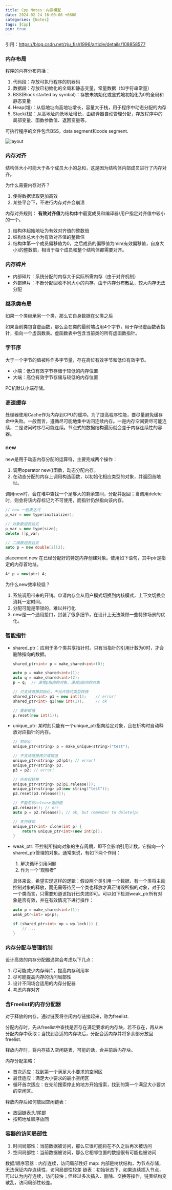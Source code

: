 ```yaml
---
title: Cpp Notes：内存模型
date: 2024-02-24 16:00:00 +0800
categories: [Notes]
tags: [Cpp]
pin: true
---
```

引用：https://blog.csdn.net/zju_fish1996/article/details/108858577

### 内存布局
程序的内存分布包括：
1. 代码段：存放可执行程序的机器码
2. 数据段：存放已初始化的全局和静态变量，常量数据（如字符串常量）
3. BSS(Block started by symbol)：存放未初始化或显式地初始化为0的全局和静态变量
4. Heap(堆)：从低地址向高地址增长，容量大于栈，用于程序中动态分配的内存
5. Stack(栈)：从高地址向低地址增长，由编译器自动管理分配，存放程序中的局部变量、函数参数值、返回变量等。  

可执行程序的文件包含BSS，data segment和code segment.

![layout](/assets/img/2024-02-24-Cpp-notes-内存模型/内存模型.webp#pic_center)

### 内存对齐
结构体大小可能大于各个成员大小的总和，这是因为结构体内部成员进行了内存对齐。

为什么需要内存对齐？  
1. 使得数据读取更加高效
2. 某些平台下，不进行内存对齐会崩溃

内存对齐规则：
**有效对齐值**为结构体中最宽成员和编译器/用户指定对齐值中较小的一个。
1. 结构体起始地址为有效对齐值的整数倍
2. 结构体总大小为有效对齐值的整数倍
3. 结构体第一个成员偏移值为0，之后成员的偏移值为min(有效偏移值，自身大小)的整数倍，相当于每个成员和整个结构体都需要对齐。

### 内存碎片
- 内部碎片：系统分配的内存大于实际所需内存（由于对齐机制）
- 外部碎片：不断分配回收不同大小的内存，由于内存分布散乱，较大内存无法分配

### 继承类布局
如果一个类继承另一个类，那么它自身数据在父类之后

如果当前类包含虚函数，那么会在类的最前端占用4个字节，用于存储虚函数表指针，指向一个虚函数表。虚函数表中包含当前类的所有虚函数指针。

### 字节序
大于一个字节的值被称作多字节量，存在高位有效字节和低位有效字节。
- 小端：低位有效字节存储于较低的内存位置
- 大端：高位有效字节存储与较低的内存位置  

PC机默认小端存储。

### 高速缓存
处理器使用Cache作为内存到CPU的缓冲。为了提高程序性能，要尽量避免缓存命中失败。一般而言，遵循尽可能地集中访问连续内存。一是内存空间要尽可能连续，二是访问时序尽可能连续。节点式的数据结构遍历就会差于内存连续性的容器。

### new
new是用于动态内存分配的运算符，主要完成两个操作：
1. 调用operator new()函数，动态分配内存。
2. 在动态分配的内存上调用构造函数，以初始化相应类型的对象，并返回首地址。

调用new时，会在堆中查找一个足够大的剩余空间，分配并返回；当调用delete时，则会将该内存标记为不可使用，而指针仍然指向该内存。

```cpp
// new 一般表达式
p_var = new type(initializer);

// 对象数组表达式
p_var = new type[size];
delete []p_var;

// 二维数组表达式
auto p = new double[2][2];
```

placement new 在已经分配好的特定内存创建对象。使用如下语句，其中ptr是指定的内存首地址。
```cpp
A* p = new(ptr) A;
```

为什么new效率较低？
1. 系统调用带来的开销。申请内存会从用户模式切换到内核模式，上下文切换会消耗一定时间。
2. 分配可能是带锁的，难以并行化
3. new是一个通用接口，封装了很多细节，在设计上无法兼顾一些特殊场景的优化。

### 智能指针
- shared_ptr：应用于多个类共享指针时。只有当指针的引用计数为0时，才会删除指向的数据。
    ```cpp
    shared_ptr<int> p = make_shared<int>(0);

    auto p = make_shared<int>(1);
    auto q = make_shared<int>(2);
    p = q;  // 递增p指向的对象，递减q指向的对象

    // 只支持直接初始化，不允许隐式类型转换
    shared_ptr<int> p1 = new int(1);    // error!
    shared_ptr<int> q1(new int(1));     // ok

    // 重新赋值
    p.reset(new int(1));
    ```
- unique_ptr: 某时刻只能有一个unique_ptr指向给定对象，且在析构时自动释放对应指针的内存。
    ```cpp
    // 初始化
    unique_ptr<string> p = make_unique<string>("test");

    // 不支持直接拷贝或赋值
    unique_ptr<string> p2(p1); // error!
    unique_ptr<string> p3;
    p3 = p2; // error!

    // 所有权转移
    unique_ptr<string> p2(p1.release());
    unique_ptr<string> p3(new string("test"));
    p2.reset(p3.release());

    // 不能忽视release返回值
    p2.release(); // err
    auto p = p2.release(); // ok, but remember to delete(p)

    // 支持移动
    unique_ptr<int> clone(int p) {
        return unique_ptr<int>(new int(p));
    }
    ```
- weak_ptr: 不控制所指向对象的生存周期，即不会影响引用计数。它指向一个shared_ptr管理的对象。通常来说，有如下两个作用：
    1. 解决循环引用问题
    2. 作为一个“观察者”  
  
    具体来说，希望实现这样的逻辑：假设两个类引用一个数据，有一个类将主动控制对象的释放，而无需等待另一个类也释放才真正销毁所指的对象，对于另一个类而言，只需要知道该指针已失效即可。可以如下检测weak_ptr所有对象是否有效，并在有效情况下进行操作：
    ```cpp
    auto p = make_shared<int>(1);
    weak_ptr<int> wp(p);

    if (shared_ptr<int> np = wp.lock()) {
        // ...
    }
    ```

### 内存分配与管理机制
设计高效的内存分配器通常会考虑以下几点：
1. 尽可能减少内存碎片，提高内存利用率
2. 尽可能提高内存的访问局部性
3. 设计不同场合适用的内存分配器
4. 考虑内存对齐

### 含Freelist的内存分配器
对于释放的内存，通过链表将空闲内存链接起来，称为freelist. 

分配内存时，先从freelist中查找是否存在满足要求的内存块，若不存在，再从未分配内存中获取；当找到合适的内存块后，分配合适内存并将多余部分放回freelist.

释放内存时，将内存插入空闲链表，可能的话，合并前后内存块。

内存分配策略：
- 首次适应：找到第一个满足大小要求的空闲区
- 最佳适应：满足大小要求的最小空闲区
- 循环首次适应：在先前搜索停止的地方开始搜索，找到的第一个满足大小要求的空闲区。

释放内存后如何放回空闲链表：
- 放回链表头/尾部
- 按照地址顺序放回

### 容器的访问局部性
1. 时间局部性：当前数据被访问，那么它很可能将在不久之后再次被访问
2. 空间局部性：当前数据被访问，那么它相邻位置的数据很有可能也被访问

数据/顺序容器：内存连续，访问局部性好
map: 内部是树状结构，为节点存储，无法保证内存连续性，访问局部性较差
链表：初始状态下，如果连续插入节点，可以认为内存连续，访问较快；但经过多次插入、删除、交换等操作，链表结构变散乱，访问局部性较差。

